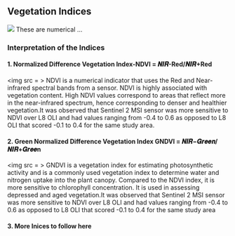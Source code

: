 ## Vegetation Indices
<img src = "https://github.com/OkomoJacob/RSpatial/blob/main/8.vegetationIndices/imgs/methodology.PNG">
These are numerical ...

### Interpretation of the Indices 
#### 1. Normalized Difference Vegetation Index-NDVI  = 𝑵𝑰𝑹-Red/𝑵𝑰𝑹+Red
<img src = >
NDVI is a numerical indicator that uses the Red and Near-infrared spectral bands from a sensor. NDVI is highly associated with vegetation content. High NDVI values correspond to areas that reflect more in the near-infrared spectrum, hence corresponding to denser and healthier vegetation.It was observed that Sentinel 2 MSI sensor was more sensitive to NDVI  over L8 OLI and had values ranging from -0.4 to 0.6 as opposed to L8 OLI that scored -0.1 to 0.4 for the same study area. 


#### 2. Green Normalized Difference Vegetation Index GNDVI = 𝑵𝑰𝑹−𝑮𝒓𝒆𝒆𝒏/𝑵𝑰𝑹+𝑮𝒓𝒆𝒆n
<img src = >
GNDVI is a vegetation index for estimating photosynthetic activity and is a commonly used vegetation index to determine water and nitrogen uptake into the plant canopy. Compared to the NDVI index, it is more sensitive to chlorophyll concentration. It is used in assessing depressed and aged vegetation.It was observed that Sentinel 2 MSI sensor was more sensitive to NDVI over L8 OLI and had values ranging from -0.4 to 0.6 as opposed to L8 OLI that scored -0.1 to 0.4 for the same study area

#### 3. More Inices to follow here
